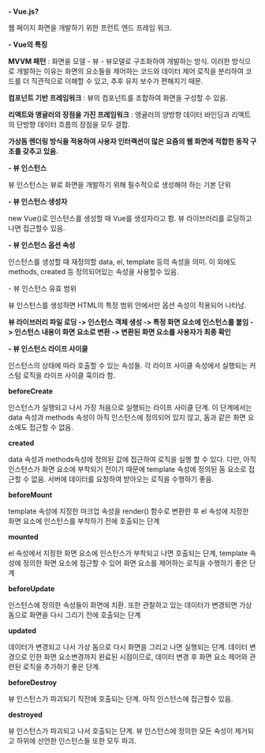 **- Vue.js?** 

웹 페이지 화면을 개발하기 위한 프런트 엔드 프레임 워크.

**- Vue의 특징**

**MVVM 패턴** : 화면을 모델 - 뷰 - 뷰모델로 구조화하여 개발하는 방식. 이러한 방식으로 개발하는 이유는 화면의 요소들을 제어하는 코드와 데이터 제어 로직을 분리하여 코드를 더 직관적으로 이해할 수 있고, 추후 유지 보수가 편해지기 때문.

**컴포넌트 기반 프레임워크** : 뷰의 컴포넌트를 조합하여 화면을 구성할 수 있음.

**리액트와 앵귤러의 장점을 가진 프레임워크** : 앵귤러의 양방향 데이터 바인딩과 리액트의 단방향 데이터 흐름의 장점을 모두 결합.

**가상돔 렌더링 방식을 적용하여 사용자 인터랙션이 많은 요즘의 웹 화면에 적합한 동작 구조를 갖추고 있음.**



**- 뷰 인스턴스**

뷰 인스턴스는 뷰로 화면을 개발하기 위해 필수적으로 생성해야 하는 기본 단위

**- 뷰 인스턴스 생성자**

new Vue()로 인스턴스를 생성할 때 Vue를 생성자라고 함. 뷰 라이브러리를 로딩하고 나면 접근할수 있음.

**- 뷰 인스턴스 옵션 속성**

인스턴스를 생성할 때 재정의할 data, el, template 등의 속성을 의미. 이 외에도 methods, created 등 정의되어있는 속성을 사용할수 있음.

\- 뷰 인스턴스 유효 범위

뷰 인스턴스를 생성하면 HTML의 특정 범위 안에서만 옵션 속성이 적용되어 나타남.

**뷰 라이브러리 파일 로딩 -> 인스턴스 객체 생성 -> 특정 화면 요소에 인스턴스를 붙임 -> 인스턴스 내용이 화면 요소로 변환 -> 변환된 화면 요소를 사용자가 최종 확인**

**- 뷰 인스턴스 라이프 사이클**

인스턴스의 상태에 따라 호출할 수 있는 속성들. 각 라이프 사이클 속성에서 실행되는 커스텀 로직을 라이프 사이클 훅이라 함.

**beforeCreate**

인스턴스가 실행되고 나서 가장 처음으로 실행되는 라이프 사이클 단계. 이 단계에서는 data 속성과 methods 속성이 아직 인스턴스에 정의되어 있지 않고, 돔과 같은 화면 요소에도 접근할 수 없음.

**created**

data 속성과 methods속성에 정의된 값에 접근하여 로직을 실행 할 수 있다. 다만, 아직 인스턴스가 화면 요소에 부착되기 전이기 때문에 template 속성에 정의된 돔 요소로 접근할 수 없음. 서버에 데이터를 요청하여 받아오는 로직을 수행하기 좋음.

**beforeMount**

template 속성에 지정한 마크업 속성을 render() 함수로 변환한 후 el 속성에 지정한 화면 요소에 인스턴스를 부착하기 전에 호출되는 단계

**mounted**

el 속성에서 지정한 화면 요소에 인스턴스가 부착되고 나면 호출되는 단계, template 속성에 정의한 화면 요소에 접근할 수 있어 화면 요소를 제어하는 로직을 수행하기 좋은 단계

**beforeUpdate**

인스턴스에 정의한 속성들이 화면에 치환. 또한 관찰하고 있는 데이터가 변경되면 가상 돔으로 화면을 다시 그리기 전에 호출되는 단계

**updated**

데이터가 변경되고 나서 가상 돔으로 다시 화면을 그리고 나면 실행되는 단계. 데이터 변경으로 인한 화면 요소변경까지 완료된 시점이므로, 데이터 변경 후 화면 요소 제어와 관련된 로직을 추가하기 좋은 단계.

**beforeDestroy**

뷰 인스턴스가 파괴되기 직전에 호출되는 단계. 아직 인스턴스에 접근할수 있음.

**destroyed**

뷰 인스턴스가 파괴되고 나서 호출되는 단계. 뷰 인스턴스에 정의한 모든 속성이 제거되고 하위에 선언한 인스턴스들 또한 모두 파괴.